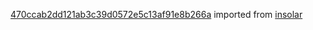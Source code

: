 [470ccab2dd121ab3c39d0572e5c13af91e8b266a](https://github.com/insolar/insolar/commit/470ccab2dd121ab3c39d0572e5c13af91e8b266a) imported from [insolar](https://github.com/insolar/insolar)

